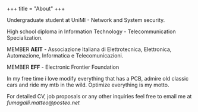 +++
title = "About"
+++

Undergraduate student at UniMI - Network and System security.

High school diploma in Information Technology - Telecommunication Specialization.

MEMBER **AEIT** - Associazione Italiana di Elettrotecnica, Elettronica, Automazione, Informatica e Telecomunicazioni.

MEMBER **EFF** -  Electronic Frontier Foundation

In my free time i love modify everything that has a PCB, admire old classic cars and ride my mtb in the wild.
Optimize everything is my motto.

For detailed CV, job proposals or any other inquiries feel free to email me at _&#102;&#117;&#109;&#097;&#103;&#097;&#108;&#108;&#105;&#046;&#109;&#097;&#116;&#116;&#101;&#111;&#064;&#112;&#111;&#115;&#116;&#101;&#111;&#046;&#110;&#101;&#116;_